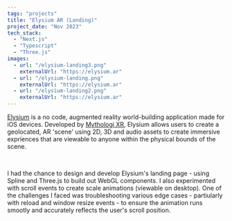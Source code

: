 ```yaml
---
tags: "projects"
title: "Elysium AR (Landing)"
project_date: "Nov 2023"
tech_stack: 
  - "Next.js"
  - "Typescript"
  - "Three.js"
images:
  - url: "/elysium-landing3.png"
    externalUrl: "https://elysium.ar"
  - url: "/elysium-landing.png"
    externalUrl: "https://elysium.ar"
  - url: "/elysium-landing2.png"
    externalUrl: "https://elysium.ar"
---
```


[Elysium](https://elysium.ar/) is a no code, augmented reality world-building application made for iOS devices. Developed by [Mythologi XR](https://mythologi.es/), Elysium allows users to create a geolocated, AR 'scene' using 2D, 3D and audio assets to create immersive expriences that are viewable to anyone within the physical bounds of the scene. 

 &nbsp;

I had the chance to design and develop Elysium's landing page - using Spline and Three.js to build out WebGL components. I also experimented with scroll events to create scale animations (viewable on desktop). One of the challenges I faced was troubleshooting various edge cases - partiularly with reload and window resize events - to ensure the animation runs smootly and accurately reflects the user's scroll position. 